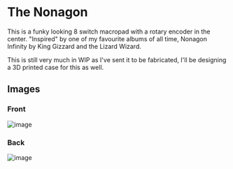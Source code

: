 # The Nonagon

This is a funky looking 8 switch macropad with a rotary encoder in the center. "Inspired" by one of my favourite albums of all time, Nonagon Infinity by King Gizzard and the Lizard Wizard. 

This is still very much in WIP as I've sent it to be fabricated, I'll be designing a 3D printed case for this as well. 

## Images 

### Front
![image](https://github.com/vjFaLk/the-nonagon/assets/6697133/cb1ddcd3-e575-4d1a-b07f-e224a3ee3019)

### Back
![image](https://github.com/vjFaLk/the-nonagon/assets/6697133/53a445c3-c7b9-409e-89f8-eb933d04ec97)

